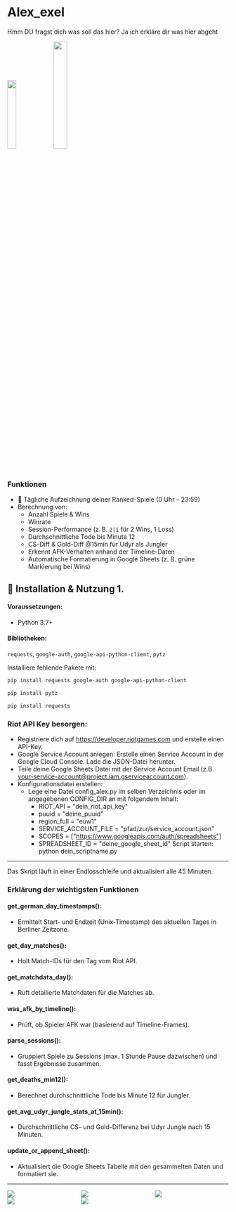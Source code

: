# Alex_exel
Hmm DU fragst dich was soll das hier? Ja ich erkläre dir was hier abgeht 
<div>
<image style="width:20%" src="https://mailmeteor.com/logos/assets/PNG/Google_Sheets_Logo_512px.png">
<image style="width:25%;" src="https://raw.githubusercontent.com/github/explore/206772d6289c3cdd1b4dca05aacdeac7e1834dc9/topics/riot-games/riot-games.png">
</div>
 
### Funktionen

 - 📅 Tägliche Aufzeichnung deiner Ranked-Spiele (0 Uhr – 23:59)
 - Berechnung von:
   - Anzahl Spiele & Wins
   - Winrate
   - Session-Performance (z. B. `2|1` für 2 Wins, 1 Loss) 
   - Durchschnittliche Tode bis Minute 12 
   - CS-Diff & Gold-Diff @15min für Udyr als Jungler 
   - Erkennt AFK-Verhalten anhand der Timeline-Daten
   - Automatische Formatierung in Google Sheets (z. B. grüne Markierung bei Wins) 
 
  ## 🚀 Installation & Nutzung 1.
  #### Voraussetzungen:
- Python 3.7+ 
<h4>Bibliotheken:</h4>
<p><code>requests</code>, <code>google-auth</code>, <code>google-api-python-client</code>, <code>pytz</code> </p>
Installiere fehlende Pakete mit: 

```bash
pip install requests google-auth google-api-python-client
```

```bash
pip install pytz
```
```bash    
pip install requests
```
### Riot API Key besorgen:

 - Registriere dich auf https://developer.riotgames.com und erstelle einen API-Key. 
 - Google Service Account anlegen: Erstelle einen Service Account in der Google Cloud Console. Lade die JSON-Datei herunter.
 - Teile deine Google Sheets Datei mit der Service Account Email (z.B. your-service-account@project.iam.gserviceaccount.com).
 - Konfigurationsdatei erstellen:
   - Lege eine Datei config\_alex.py im selben Verzeichnis oder im angegebenen CONFIG\_DIR an mit folgendem Inhalt:
     - RIOT\_API = "dein\_riot\_api\_key"
     - puuid = "deine\_puuid"
     - region\_full = "euw1"
     - SERVICE\_ACCOUNT\_FILE = "pfad/zur/service\_account.json"
     - SCOPES = ["https://www.googleapis.com/auth/spreadsheets"]
     - SPREADSHEET\_ID = "deine\_google\_sheet\_id" Script starten: python dein\_scriptname.py
---
Das Skript läuft in einer Endlosschleife und aktualisiert alle 45 Minuten.
### Erklärung der wichtigsten Funktionen
#### get\_german\_day\_timestamps():
- Ermittelt Start- und Endzeit (Unix-Timestamp) des aktuellen Tages in Berliner Zeitzone.
#### get\_day\_matches(): 
- Holt Match-IDs für den Tag vom Riot API.
#### get\_matchdata\_day(): 
- Ruft detailierte Matchdaten für die Matches ab.
#### was\_afk\_by\_timeline(): 
- Prüft, ob Spieler AFK war (basierend auf Timeline-Frames).
#### parse\_sessions(): 
- Gruppiert Spiele zu Sessions (max. 1 Stunde Pause dazwischen) und fasst Ergebnisse zusammen.
#### get\_deaths\_min12():
- Berechnet durchschnittliche Tode bis Minute 12 für Jungler.
#### get\_avg\_udyr\_jungle\_stats\_at\_15min(): 
- Durchschnittliche CS- und Gold-Differenz bei Udyr Jungle nach 15 Minuten.
#### update\_or\_append\_sheet(): 
- Aktualisiert die Google Sheets Tabelle mit den gesammelten Daten und formatiert sie.

---
<div style="  display: grid; grid-template-columns: auto auto auto;">
  <img src="https://i.ytimg.com/vi/DAPdib2v54Y/hqdefault.jpg">
  <img src="https://media.makeameme.org/created/udyr-mid.jpg">
  <img src="https://encrypted-tbn0.gstatic.com/images?q=tbn:ANd9GcQDYx_zlGRLCDmT3RdW26ucVHH4xKsaQrXiKg&s">
  <img src="https://i.imgflip.com/51dbdw.jpg">
  <img src="https://i.redd.it/daaff4ho30g91.jpg">
</div>
